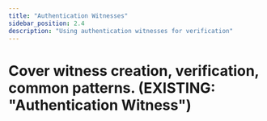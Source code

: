 ```yaml
---
title: "Authentication Witnesses" 
sidebar_position: 2.4
description: "Using authentication witnesses for verification"
---
```


# Cover witness creation, verification, common patterns. (EXISTING: "Authentication Witness")
